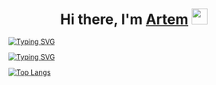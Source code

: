 <h1 align="center">Hi there, I'm <a href="https://instagram.com/tema.titov/" target="_blank">Artem</a> 
<img src="https://github.com/blackcater/blackcater/raw/main/images/Hi.gif" height="32"/></h1>

<a href="https://git.io/typing-svg"><img src="https://readme-typing-svg.herokuapp.com?font=Fira+Code&pause=1000&color=F79A0F&center=true&vCenter=true&multiline=true&width=435&lines=Computer+science+student" alt="Typing SVG" /></a>

<a href="https://git.io/typing-svg"><img src="https://readme-typing-svg.herokuapp.com?font=Fira+Code&pause=1000&color=14A4F7&center=true&vCenter=true&multiline=true&width=435&lines=Murmansk%2C+Russia" alt="Typing SVG" /></a>

[![Top Langs](https://github-readme-stats.vercel.app/api/top-langs/?username=ArtemEvgTitov)](https://github.com/anuraghazra/github-readme-stats)

<!--
**ArtemEvgTitov/ArtemEvgTitov** is a ✨ _special_ ✨ repository because its `README.md` (this file) appears on your GitHub profile.

Here are some ideas to get you started:

- 🔭 I’m currently working on ...
- 🌱 I’m currently learning ...
- 👯 I’m looking to collaborate on ...
- 🤔 I’m looking for help with ...
- 💬 Ask me about ...
- 📫 How to reach me: ...
- 😄 Pronouns: ...
- ⚡ Fun fact: ...
-->
